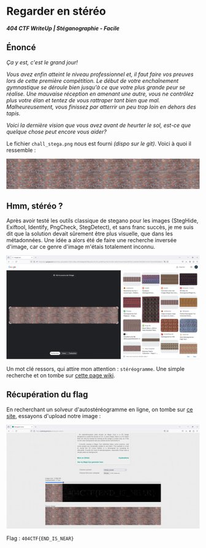 # Regarder en stéréo

***404 CTF WriteUp | Stéganographie - Facile***

## Énoncé

*Ça y est, c'est le grand jour!*

*Vous avez enfin atteint le niveau professionnel et, il faut faire vos preuves lors de cette première compétition. Le début de votre enchaînement gymnastique se déroule bien jusqu'à ce que votre plus grande peur se réalise. Une mauvaise réception en amenant une autre, vous ne contrôlez plus votre élan et tentez de vous rattraper tant bien que mal. Malheureusement, vous finissez par atterrir un peu trop loin en dehors des tapis.*

*Voici la dernière vision que vous avez avant de heurter le sol, est-ce que quelque chose peut encore vous aider?*

Le fichier `chall_stega.png` nous est fourni *(dispo sur le git)*. Voici à quoi il ressemble :

![chall stega](chall_stega.png)

## Hmm, stéréo ?

Après avoir testé les outils classique de stegano pour les images (StegHide, Exiftool, Identify, PngCheck, StegDetect), et sans franc succès, je me suis dit que la solution devait sûrement être plus visuelle, que dans les métadonnées. Une idée a alors été de faire une recherche inversée d'image, car ce genre d'image m'étais totalement inconnu. 

![reverse image search](reverse-image-search.png)

Un mot clé ressors, qui attire mon attention : `stéréogramme`. Une simple recherche et on tombe sur [cette page wiki](https://fr.wikipedia.org/wiki/Autost%C3%A9r%C3%A9ogramme). 

## Récupération du flag

En recherchant un solveur d'autostéréogramme en ligne, on tombe sur [ce site](https://piellardj.github.io/stereogram-solver/), essayons d'upload notre image :

![solver](solver.png)
 
Flag : `404CTF{END_IS_NEAR}`


